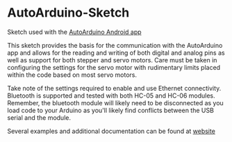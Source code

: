 # AutoArduino-Sketch
Sketch used with the [AutoArduino Android app](https://play.google.com/store/apps/details?id=com.joaomgcd.autoarduino)

This sketch provides the basis for the communication with the AutoArduino app and allows for the reading
and writing of both digital and analog pins as well as support for both stepper and servo motors. Care must
be taken in configuring the settings for the servo motor with rudimentary limits placed within the code based
on most servo motors.

Take note of the settings required to enable and use Ethernet connectivity. Bluetooth is supported and tested
with both HC-05 and HC-06 modules. Remember, the bluetooth module will likely need to be disconnected as you
load code to your Arduino as you'll likely find conflicts between the USB serial and the module.

Several examples and additional documentation can be found at [website](https://joaoapps.com/autoarduino/)
